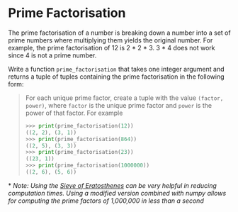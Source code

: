 # Prime Factorisation

The prime factorisation of a number is breaking down a number into a set of prime
numbers where multiplying them yields the original number. For example, the prime
factorisation of 12 is 2 * 2 * 3. 3 * 4 does not work since 4 is not a prime number.

Write a function `prime_factorisation` that takes one integer argument and returns
a tuple of tuples containing the prime factorisation in the following form:

> For each unique prime factor, create a tuple with the value `(factor, power)`,
> where `factor` is the unique prime factor and `power` is the power of that factor. For example
> ```python
> >>> print(prime_factorisation(12))
> ((2, 2), (3, 1))
> >>> print(prime_factorisation(864))
> ((2, 5), (3, 3))
> >>> print(prime_factorisation(23))
> ((23, 1))
> >>> print(prime_factorisation(1000000))
> ((2, 6), (5, 6))

\* *Note: Using the [Sieve of Eratosthenes](https://en.wikipedia.org/wiki/Sieve_of_Eratosthenes)
can be very helpful in reducing computation times. Using a modified version 
combined with numpy allows for computing the prime factors of 1,000,000 in less
than a second*